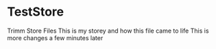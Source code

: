 # TestStore
Trimm Store Files
This is my storey and how this file came to life
This is more changes a few minutes later
